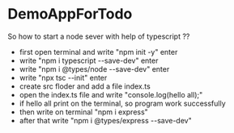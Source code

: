 # DemoAppForTodo

 So how to start a node sever with help of typescript ??

 * first open terminal and write "npm init -y" enter
 * write "npm i typescript --save-dev" enter
 * write "npm i @types/node --save-dev" enter
 * write "npx tsc --init" enter
 * create src floder and add a file index.ts
 * open the index.ts file and write "console.log(hello all);"
 * if hello all print on the terminal, so program work successfully
 * then write on terminal "npm i express"
 * after that write "npm i @types/express --save-dev"
 